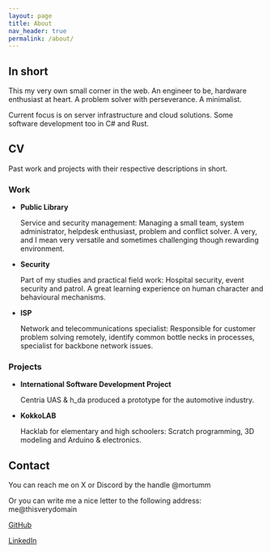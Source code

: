 ```yaml
---
layout: page
title: About
nav_header: true
permalink: /about/
---
```


## In short

This my very own small corner in the web.
An engineer to be, hardware enthusiast at heart. A problem solver with perseverance.
A minimalist.

Current focus is on server infrastructure and cloud solutions. Some software development too in C# and Rust.


## CV

Past work and projects with their respective descriptions in short.


### Work

- **Public Library**

  Service and security management: Managing a small team, system administrator, helpdesk enthusiast, problem and conflict solver. A very, and I mean very versatile and sometimes challenging though rewarding environment.

- **Security**

  Part of my studies and practical field work: Hospital security, event security and patrol. A great learning experience on human character and behavioural mechanisms.

- **ISP**

  Network and telecommunications specialist: Responsible for customer problem solving remotely, identify common bottle necks in processes, specialist for backbone network issues.


### Projects

- **International Software Development Project**

  Centria UAS & h_da produced a prototype for the automotive industry.

- **KokkoLAB**

  Hacklab for elementary and high schoolers: Scratch programming, 3D modeling and Arduino & electronics.


## Contact

You can reach me on X or Discord by the handle @mortumm

Or you can write me a nice letter to the following address: me@thisverydomain

[GitHub](https://github.com/Mortumm)

[LinkedIn](https://www.linkedin.com/in/nuno-mendes-engineer/)
